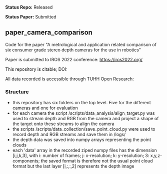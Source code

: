 **Status Repo:** Released

**Status Paper:** Submitted

## paper_camera_comparison
Code for the paper "A metrological and application related comparison of six consumer grade stereo depth cameras for the use in robotics"

Paper is submitted to IROS 2022 conference: https://iros2022.org/

This repository is citable; DOI: 

All data recorded is accessible through TUHH Open Research: 

### Structure
- this repository has six folders on the top level. Five for the different cameras and one for evaluation
- for each camera the script /scripts/data_analysis/align_target.py was used to stream depth and RGB from the camera and project a shape of the target onto these streams to align the camera
- the scripts /scripts/data_collection/save_point_cloud.py were used to record depth and RGB streams and save them in /logs/
- the depth data was saved into numpy arrays representing the point clouds
- each 'data' array in the recorded ziped numpy files has the dimension [i,j,k,3], with i: number of frames; j: x-resolution; k: y-resolution; 3: x,y,z-components; the saved format is therefore not the usual point cloud format but the last layer [i,:,:,2] represents the depth image
